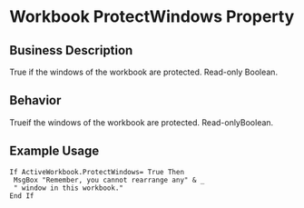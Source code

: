 # Workbook ProtectWindows Property

## Business Description
True if the windows of the workbook are protected. Read-only Boolean.

## Behavior
Trueif the windows of the workbook are protected. Read-onlyBoolean.

## Example Usage
```vba
If ActiveWorkbook.ProtectWindows= True Then 
 MsgBox "Remember, you cannot rearrange any" & _ 
 " window in this workbook." 
End If
```